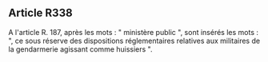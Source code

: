 Article R338
----
A l'article R. 187, après les mots : " ministère public ", sont insérés les mots
: ", ce sous réserve des dispositions réglementaires relatives aux militaires de
la gendarmerie agissant comme huissiers ".
